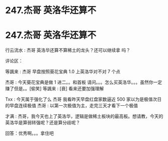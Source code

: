 # 247.杰哥 英洛华还算不

# 247.杰哥 英洛华还算不

行云流水 : 杰哥 英洛华还算不算稀土的龙头？还可以继续拿 吗？

评论区：

等諷来 : 杰哥 早盘按照葵花宝典 1.0 上英洛华对不对 7 个点

杰哥 : 今天葵花宝典是做 1 进二。。和首板 请问。。。怎么买英洛华。。。虽然你一定赚了但是。。[偷笑] 等諷来 : [衰] 看来还要加强理解

Txx : 今天属于强化了么 杰哥 我看昨天早盘红盘家数逼近 500 家以为是极值次日的早盘连续极值 杰哥 : 以第一次极值为主，走完三天才看下一个极值

才满 : 杰哥，我今天也上了英洛华，逻辑是做稀土板块的最高板。想请教，今天的英洛华是算弱转强呢？还是算分歧呢？

回答：优秀啊。。。拿住吧
